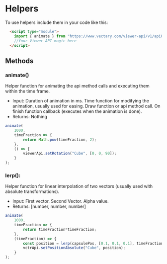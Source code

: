 
# Helpers

To use helpers include them in your code like this:
```html
  <script type="module">
    import { animate } from "https://www.vectary.com/viewer-api/v1/apiUtils.js";
    //Your Viewer API magic here
  </script>
```


## Methods

### animate()
Helper function for animating the api method calls and executing them within the time frame.
- Input: Duration of animation in ms. Time function for modifying the animation, usually used for easing. Draw function or api method call. On finish function callback (executes when the animation is done).
- Returns: Nothing

```javascript
animate(
    1000,
    timeFraction => { 
        return Math.pow(timeFraction, 2);
    },
    () => {
        viewerApi.setRotation("Cube", [0, 0, 90]);
    }
);
```

### lerp():
Helper function for linear interpolation of two vectors (usually used with absolute transformations).
- Input: First vector. Second Vector. Alpha value.
- Returns: [number, number, number]

```javascript
animate(
    1000,
    timeFraction => {
        return timeFraction*timeFraction;
    },
    (timeFraction) => {
        const position = lerp(capsulePos, [0.1, 0.1, 0.1], timeFraction)
        vctrApi.setPositionAbsolute("Cube", position);
    }
);
```